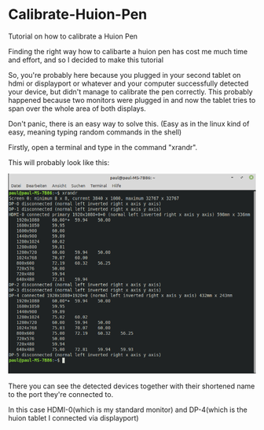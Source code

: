 # Calibrate-Huion-Pen
Tutorial on how to calibrate a Huion Pen

Finding the right way how to calibarte a huion pen has cost me much time and effort, and so I decided to make this tutorial

So, you're probably here because you plugged in your second tablet on hdmi or displayport or whatever and your computer successfully detected your device, 
but didn't manage to calibrate the pen correctly. This probably happened because two monitors were plugged in and now the tablet tries to span over the whole area 
of both displays.

Don't panic, there is an easy way to solve this. (Easy as in the linux kind of easy, meaning typing random commands in the shell)



Firstly, open a terminal and type in the command "xrandr".

This will probably look like this:

![](https://github.com/pycppdel/Calibrate-Huion-Pen/blob/master/ol.png)


There you can see the detected devices together with their shortened name to the port they're connected to. 

In this case HDMI-0(which is my standard monitor)
and DP-4(which is the huion tablet I connected via displayport)
